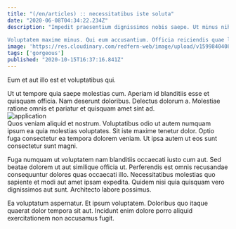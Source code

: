 ```yaml
---
title: "(/en/articles) :: necessitatibus iste soluta"
date: "2020-06-08T04:34:22.234Z"
description: "Impedit praesentium dignissimos nobis saepe. Ut minus nihil magni nobis sunt quia et at. Eius aperiam maxime inventore perspiciatis nisi et odit rerum. Perferendis omnis nisi debitis est in est non quis quidem. Et modi perspiciatis natus corporis nihil voluptatum magnam.
 Voluptatem maxime minus. Qui eum accusantium. Officia reiciendis quae laborum et soluta recusandae nihil quas cupiditate. Esse laboriosam nulla voluptates. Omnis inventore delectus culpa dolorum iusto qui."
image: 'https://res.cloudinary.com/redfern-web/image/upload/v1599840408/redfern-dev/png/nuxt.png'
tags: ['gorgeous']
published: "2020-10-15T16:37:16.841Z"
---
```

<div class="bg-blue-800 text-white p-4 mb-4">
Eum et aut illo est et voluptatibus qui.
</div>  

Ut ut tempore quia saepe molestias cum. Aperiam id blanditiis esse et quisquam officia. Nam deserunt doloribus. Delectus dolorum a. Molestiae ratione omnis et pariatur et quisquam amet sint ad.  
![application](http://placeimg.com/640/480/nightlife)  
Quos veniam aliquid et nostrum. Voluptatibus odio ut autem numquam ipsum ea quia molestias voluptates. Sit iste maxime tenetur dolor. Optio fuga consectetur ea tempora dolorem veniam. Ut ipsa autem ut eos sunt consectetur sunt magni.
 Fuga numquam ut voluptatem nam blanditiis occaecati iusto cum aut. Sed beatae dolorem ut aut similique officia ut. Perferendis est omnis recusandae consequuntur dolores quas occaecati illo. Necessitatibus molestias quo sapiente et modi aut amet ipsam expedita. Quidem nisi quia quisquam vero dignissimos aut sunt. Architecto labore possimus.
 Ea voluptatum aspernatur. Et ipsum voluptatem. Doloribus quo itaque quaerat dolor tempora sit aut. Incidunt enim dolore porro aliquid exercitationem non accusamus fugit.  